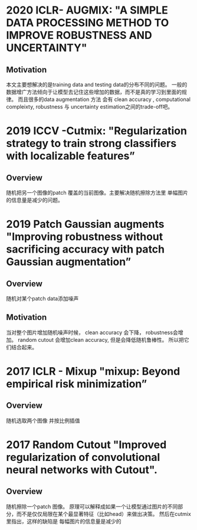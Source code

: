#  2020 ICLR- AUGMIX: "A SIMPLE DATA PROCESSING METHOD TO IMPROVE ROBUSTNESS AND UNCERTAINTY"

## Motivation

本文主要想解决的是training data and testing data的分布不同的问题。 一般的数据增广方法倾向于让模型去记住这些增加的数据，而不是真的学习到里面的规律。 而且很多的data augmentation 方法 会有 clean accuracy , computational compleixty, robustness 与 uncertainty estimation之间的trade-off吧。







#  2019 ICCV  -Cutmix: "Regularization strategy to train strong classifiers with localizable features”

## Overview

随机把另一个图像的patch 覆盖的当前图像。主要解决随机擦除方法里 单幅图片的信息量是减少的问题。



# 2019 Patch Gaussian augments  "Improving robustness without sacrificing accuracy with patch Gaussian augmentation”

## Overview

随机对某个patch data添加噪声

## Motivation

当对整个图片增加随机噪声时候， clean accuracy 会下降， robustness会增加。 random cutout 会增加clean accuracy, 但是会降低随机鲁棒性。 所以把它们结合起来。



# 2017 ICLR - Mixup "mixup: Beyond empirical   risk minimization”

## Overview

随机选取两个图像 并按比例插值



# 2017 Random  Cutout "Improved regularization of convolutional neural networks with Cutout".

## Overview

随机擦除一个patch 图像。 原理可以解释成如果一个让模型通过图片的不同部分，而不是仅仅局限在某个最显著特征（比如head）来做出决策。 然后在cutmix里指出，这样的缺陷是 每幅图片的信息量是减少的


